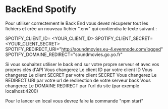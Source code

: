 # BackEnd Spotify

Pour utiliser correctement le Back End vous devez récuperer tout les fichiers et crée un nouveau fichier ".env"
qui contiendra le texte suivant :

SPOTIFY_CLIENT_ID= <YOUR_CLIENT_ID>
SPOTIFY_CLIENT_SECRET= <YOUR_CLIENT_SECRET>
SPOTIFY_REDIRECT_URI="http://soundmovies.eu-4.evennode.com/logged"
SPOTIFY_DOMAINE_REDIRECT="soundmovies.go.yo.fr"

Si vous souhaitez utiliser le back end sur votre propre serveur et avec vos propres clés d'API
Vous changerez Le client ID par votre client ID
Vous changerez Le client SECRET par votre client SECRET
Vous changerez Le REDIRECT URI par votre url de redirection de votre serveur back
Vous changerez Le DOMAINE REDIRECT par l'url du site (par exemple localhost:4200)

Pour le lancer en local vous devrez faire la commande "npm start"
